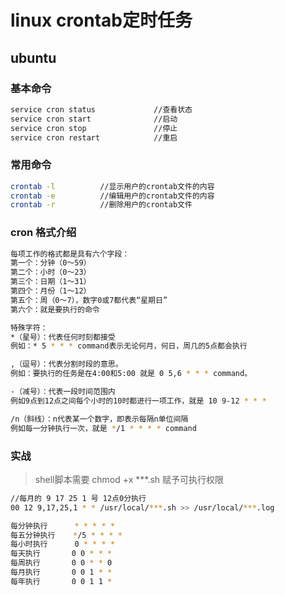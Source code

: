 # linux crontab定时任务

## ubuntu
### 基本命令
```bash
service cron status             //查看状态
service cron start              //启动
service cron stop               //停止
service cron restart            //重启
```

### 常用命令
```bash
crontab -l          //显示用户的crontab文件的内容
crontab -e          //编辑用户的crontab文件的内容
crontab -r          //删除用户的crontab文件
```
### cron 格式介绍
```bash
每项工作的格式都是具有六个字段：
第一个：分钟（0～59）
第二个：小时（0～23）
第三个：日期（1～31）
第四个：月份（1～12）
第五个：周（0～7），数字0或7都代表“星期日”
第六个：就是要执行的命令

特殊字符：
*（星号）：代表任何时刻都接受
例如：* 5 * * * command表示无论何月，何日，周几的5点都会执行

,（逗号）：代表分割时段的意思。
例如：要执行的任务是在4:00和5:00 就是 0 5,6 * * * command。

-（减号）：代表一段时间范围内
例如9点到12点之间每个小时的10时都进行一项工作，就是 10 9-12 * * *

/n（斜线）：n代表某一个数字，即表示每隔n单位间隔
例如每一分钟执行一次，就是 */1 * * * * command
```

### 实战
> shell脚本需要 chmod +x ***.sh 赋予可执行权限
```bash
//每月的 9 17 25 1 号 12点0分执行
00 12 9,17,25,1 * * /usr/local/***.sh >> /usr/local/***.log

每分钟执行      * * * * *
每五分钟执行    */5 * * * *
每小时执行      0 * * * *
每天执行       0 0 * * *
每周执行       0 0 * * 0
每月执行       0 0 1 * *
每年执行       0 0 1 1 *
```

